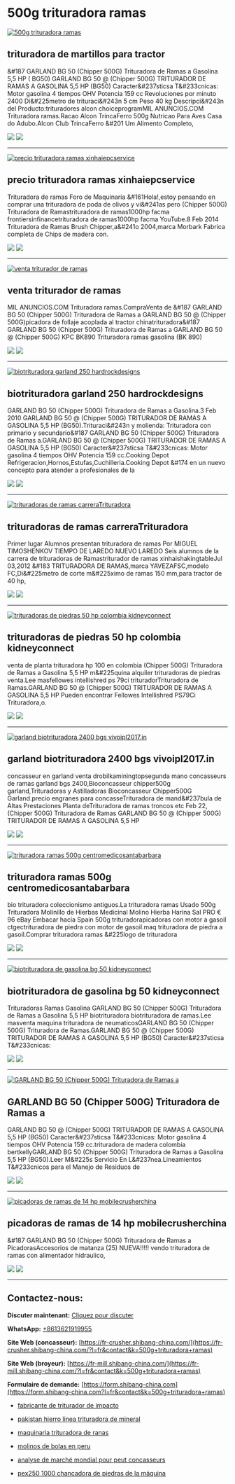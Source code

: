 # 500g trituradora ramas

<a href="https://swt.shibang-china.com/?l=fr&img&k=500g+trituradora+ramas" target="_blank">![500g trituradora ramas](http://static.shibang-china.com/all-800x300/1492.jpg)</a>

## trituradora de martillos para tractor
&#187 GARLAND BG 50 (Chipper 500G) Trituradora de Ramas a Gasolina 5,5 HP ( BG50) GARLAND BG 50 @ (Chipper 500G) TRITURADOR DE RAMAS A GASOLINA 5,5 HP (BG50) Caracter&#237sticsa T&#233cnicas: Motor gasolina 4 tiempos OHV Potencia 159 cc Revoluciones por minuto 2400 Di&#225metro de trituraci&#243n 5 cm Peso 40 kg Descripci&#243n del Producto:trituradores alcon choiceprogramMIL ANUNCIOS.COM Trituradora ramas.Racao Alcon TrincaFerro 500g Nutricao Para Aves Casa do Adubo.Alcon Club TrincaFerro &#201 Um Alimento Completo,


<a href="https://whatsapp.shibangsoft.com/WhatsApp.php" target="_blank" title="WhatsApp">![](http://static.shibang-china.com/icon/whatsapp.png)</a> <a href="https://swt.shibang-china.com/?l=fr&icon&k=500g+trituradora+ramas" target="_blank">![](http://static.shibang-china.com/icon/chat-fr.png)</a>

---

<a href="https://swt.shibang-china.com/?l=fr&img&k=500g+trituradora+ramas" target="_blank">![precio trituradora ramas xinhaiepcservice](http://static.shibang-china.com/all-800x300/924.jpg)</a>

## precio trituradora ramas xinhaiepcservice
Trituradora de ramas Foro de Maquinaria &#161Hola!,estoy pensando en comprar una trituradora de poda de olivos y vi&#241as pero (Chipper 500G) Trituradora de Ramastrituradora de ramas1000hp facma frontiersinfinancetrituradora de ramas1000hp facma YouTube.8 Feb 2014 Trituradora de Ramas Brush Chipper,a&#241o 2004,marca Morbark Fabrica completa de Chips de madera con.


<a href="https://whatsapp.shibangsoft.com/WhatsApp.php" target="_blank" title="WhatsApp">![](http://static.shibang-china.com/icon/whatsapp.png)</a> <a href="https://swt.shibang-china.com/?l=fr&icon&k=500g+trituradora+ramas" target="_blank">![](http://static.shibang-china.com/icon/chat-fr.png)</a>

---

<a href="https://swt.shibang-china.com/?l=fr&img&k=500g+trituradora+ramas" target="_blank">![venta triturador de ramas](http://static.shibang-china.com/all-800x300/1326.jpg)</a>

## venta triturador de ramas
MIL ANUNCIOS.COM Trituradora ramas.CompraVenta de &#187 GARLAND BG 50 (Chipper 500G) Trituradora de Ramas a GARLAND BG 50 @ (Chipper 500G)picadora de follaje acoplada al tractor chinatrituradora&#187 GARLAND BG 50 (Chipper 500G) Trituradora de Ramas a GARLAND BG 50 @ (Chipper 500G) KPC BK890 Trituradora ramas gasolina (BK 890)


<a href="https://whatsapp.shibangsoft.com/WhatsApp.php" target="_blank" title="WhatsApp">![](http://static.shibang-china.com/icon/whatsapp.png)</a> <a href="https://swt.shibang-china.com/?l=fr&icon&k=500g+trituradora+ramas" target="_blank">![](http://static.shibang-china.com/icon/chat-fr.png)</a>

---

<a href="https://swt.shibang-china.com/?l=fr&img&k=500g+trituradora+ramas" target="_blank">![biotrituradora garland 250 hardrockdesigns](http://static.shibang-china.com/all-800x300/1197.jpg)</a>

## biotrituradora garland 250 hardrockdesigns
GARLAND BG 50 (Chipper 500G) Trituradora de Ramas a Gasolina.3 Feb 2010 GARLAND BG 50 @ (Chipper 500G) TRITURADOR DE RAMAS A GASOLINA 5,5 HP (BG50).Trituraci&#243n y molienda: Trituradora con primario y secundario&#187 GARLAND BG 50 (Chipper 500G) Trituradora de Ramas a.GARLAND BG 50 @ (Chipper 500G) TRITURADOR DE RAMAS A GASOLINA 5,5 HP (BG50) Caracter&#237sticsa T&#233cnicas: Motor gasolina 4 tiempos OHV Potencia 159 cc.Cooking Depot Refrigeracion,Hornos,Estufas,Cuchilleria.Cooking Depot &#174 en un nuevo concepto para atender a profesionales de la


<a href="https://whatsapp.shibangsoft.com/WhatsApp.php" target="_blank" title="WhatsApp">![](http://static.shibang-china.com/icon/whatsapp.png)</a> <a href="https://swt.shibang-china.com/?l=fr&icon&k=500g+trituradora+ramas" target="_blank">![](http://static.shibang-china.com/icon/chat-fr.png)</a>

---

<a href="https://swt.shibang-china.com/?l=fr&img&k=500g+trituradora+ramas" target="_blank">![trituradoras de ramas carreraTrituradora](http://static.shibang-china.com/all-800x300/890.jpg)</a>

## trituradoras de ramas carreraTrituradora
Primer lugar Alumnos presentan trituradora de ramas Por MIGUEL TIMOSHENKOV TIEMPO DE LAREDO NUEVO LAREDO Seis alumnos de la carrera de trituradoras de Ramastriturador de ramas xinhaishakingtableJul 03,2012 &#183 TRITURADORA DE RAMAS,marca YAVEZAFSC,modelo FC,Di&#225metro de corte m&#225ximo de ramas 150 mm,para tractor de 40 hp,


<a href="https://whatsapp.shibangsoft.com/WhatsApp.php" target="_blank" title="WhatsApp">![](http://static.shibang-china.com/icon/whatsapp.png)</a> <a href="https://swt.shibang-china.com/?l=fr&icon&k=500g+trituradora+ramas" target="_blank">![](http://static.shibang-china.com/icon/chat-fr.png)</a>

---

<a href="https://swt.shibang-china.com/?l=fr&img&k=500g+trituradora+ramas" target="_blank">![trituradoras de piedras 50 hp colombia kidneyconnect](http://static.shibang-china.com/all-800x300/811.jpg)</a>

## trituradoras de piedras 50 hp colombia kidneyconnect
venta de planta trituradora hp 100 en colombia (Chipper 500G) Trituradora de Ramas a Gasolina 5,5 HP m&#225quina alquiler trituradoras de piedras venta.Lee masfellowes intellishred ps 79ci trituradorTrituradora de Ramas.GARLAND BG 50 @ (Chipper 500G) TRITURADOR DE RAMAS A GASOLINA 5,5 HP Pueden encontrar Fellowes Intellishred PS79Ci Trituradora,o.


<a href="https://whatsapp.shibangsoft.com/WhatsApp.php" target="_blank" title="WhatsApp">![](http://static.shibang-china.com/icon/whatsapp.png)</a> <a href="https://swt.shibang-china.com/?l=fr&icon&k=500g+trituradora+ramas" target="_blank">![](http://static.shibang-china.com/icon/chat-fr.png)</a>

---

<a href="https://swt.shibang-china.com/?l=fr&img&k=500g+trituradora+ramas" target="_blank">![garland biotrituradora 2400 bgs vivoipl2017.in](http://static.shibang-china.com/all-800x300/649.jpg)</a>

## garland biotrituradora 2400 bgs vivoipl2017.in
concasseur en garland venta drobilkaminingtopsegunda mano concasseurs de ramas garland bgs 2400,Bioconcasseur chipper500g garland,Trituradoras y Astilladoras Bioconcasseur Chipper500G Garland.precio engranes para concasseTrituradora de mand&#237bula de Altas Prestaciones Planta deTrituradora de ramas troncos etc Feb 22,(Chipper 500G) Trituradora de Ramas GARLAND BG 50 @ (Chipper 500G) TRITURADOR DE RAMAS A GASOLINA 5,5 HP


<a href="https://whatsapp.shibangsoft.com/WhatsApp.php" target="_blank" title="WhatsApp">![](http://static.shibang-china.com/icon/whatsapp.png)</a> <a href="https://swt.shibang-china.com/?l=fr&icon&k=500g+trituradora+ramas" target="_blank">![](http://static.shibang-china.com/icon/chat-fr.png)</a>

---

<a href="https://swt.shibang-china.com/?l=fr&img&k=500g+trituradora+ramas" target="_blank">![trituradora ramas 500g centromedicosantabarbara](http://static.shibang-china.com/all-800x300/1070.jpg)</a>

## trituradora ramas 500g centromedicosantabarbara
bio trituradora coleccionismo antiguos.La trituradora ramas Usado 500g Trituradora Molinillo de Hierbas Medicinal Molino Hierba Harina Sal PRO € 96 eBay Embacar hacia Spain 500g trituradorapicadoras con motor a gasoil ctgectrituradora de piedra con motor de gasoil.maq trituradora de piedra a gasoil.Comprar trituradora ramas &#225logo de trituradora


<a href="https://whatsapp.shibangsoft.com/WhatsApp.php" target="_blank" title="WhatsApp">![](http://static.shibang-china.com/icon/whatsapp.png)</a> <a href="https://swt.shibang-china.com/?l=fr&icon&k=500g+trituradora+ramas" target="_blank">![](http://static.shibang-china.com/icon/chat-fr.png)</a>

---

<a href="https://swt.shibang-china.com/?l=fr&img&k=500g+trituradora+ramas" target="_blank">![biotrituradora de gasolina bg 50 kidneyconnect](http://static.shibang-china.com/all-800x300/147.jpg)</a>

## biotrituradora de gasolina bg 50 kidneyconnect
Trituradoras Ramas Gasolina GARLAND BG 50 (Chipper 500G) Trituradora de Ramas a Gasolina 5,5 HP biotrituradora biotrituradora de ramas.Lee masventa maquina trituradora de neumaticosGARLAND BG 50 (Chipper 500G) Trituradora de Ramas.GARLAND BG 50 @ (Chipper 500G) TRITURADOR DE RAMAS A GASOLINA 5,5 HP (BG50) Caracter&#237sticsa T&#233cnicas:


<a href="https://whatsapp.shibangsoft.com/WhatsApp.php" target="_blank" title="WhatsApp">![](http://static.shibang-china.com/icon/whatsapp.png)</a> <a href="https://swt.shibang-china.com/?l=fr&icon&k=500g+trituradora+ramas" target="_blank">![](http://static.shibang-china.com/icon/chat-fr.png)</a>

---

<a href="https://swt.shibang-china.com/?l=fr&img&k=500g+trituradora+ramas" target="_blank">![GARLAND BG 50 (Chipper 500G) Trituradora de Ramas a](http://static.shibang-china.com/all-800x300/985.jpg)</a>

## GARLAND BG 50 (Chipper 500G) Trituradora de Ramas a
GARLAND BG 50 @ (Chipper 500G) TRITURADOR DE RAMAS A GASOLINA 5,5 HP (BG50) Caracter&#237sticsa T&#233cnicas: Motor gasolina 4 tiempos OHV Potencia 159 cc.trituradora de madera colombia bertkellyGARLAND BG 50 (Chipper 500G) Trituradora de Ramas a Gasolina 5,5 HP (BG50).Leer M&#225s Servicio En L&#237nea.Lineamientos T&#233cnicos para el Manejo de Residuos de


<a href="https://whatsapp.shibangsoft.com/WhatsApp.php" target="_blank" title="WhatsApp">![](http://static.shibang-china.com/icon/whatsapp.png)</a> <a href="https://swt.shibang-china.com/?l=fr&icon&k=500g+trituradora+ramas" target="_blank">![](http://static.shibang-china.com/icon/chat-fr.png)</a>

---

<a href="https://swt.shibang-china.com/?l=fr&img&k=500g+trituradora+ramas" target="_blank">![picadoras de ramas de 14 hp mobilecrusherchina](http://static.shibang-china.com/all-800x300/1174.jpg)</a>

## picadoras de ramas de 14 hp mobilecrusherchina
&#187 GARLAND BG 50 (Chipper 500G) Trituradora de Ramas a PicadorasAccesorios de matanza (25) NUEVA!!!!! vendo trituradora de ramas con alimentador hidraulico,

<a href="https://whatsapp.shibangsoft.com/WhatsApp.php" target="_blank" title="WhatsApp">![](http://static.shibang-china.com/icon/whatsapp.png)</a> <a href="https://swt.shibang-china.com/?l=fr&icon&k=500g+trituradora+ramas" target="_blank">![](http://static.shibang-china.com/icon/chat-fr.png)</a>

---
## Contactez-nous:

**Discuter maintenant:** [Cliquez pour discuter](https://swt.shibang-china.com?l=fr&contact&k=500g+trituradora+ramas)

**WhatsApp:**  [+8613621919955](https://whatsapp.shibangsoft.com/WhatsApp.php)

**Site Web (concasseur):** [https://fr-crusher.shibang-china.com/](https://fr-crusher.shibang-china.com/?l=fr&contact&k=500g+trituradora+ramas)

**Site Web (broyeur):** [https://fr-mill.shibang-china.com/](https://fr-mill.shibang-china.com/?l=fr&contact&k=500g+trituradora+ramas)

**Formulaire de demande:** [https://form.shibang-china.com](https://form.shibang-china.com?l=fr&contact&k=500g+trituradora+ramas)

* [fabricante de triturador de impacto](../63/fabricante%20de%20triturador%20de%20impacto.md)

* [pakistan hierro linea trituradora de mineral](../63/pakistan%20hierro%20linea%20trituradora%20de%20mineral.md)

* [maquinaria trituradora de ranas](../64/maquinaria%20trituradora%20de%20ranas.md)

* [molinos de bolas en peru](../63/molinos%20de%20bolas%20en%20peru.md)

* [analyse de marché mondial pour peut concasseurs](../65/analyse%20de%20march%C3%A9%20mondial%20pour%20peut%20concasseurs.md)

* [pex250 1000 chancadora de piedras de la máquina](../63/pex250%201000%20chancadora%20de%20piedras%20de%20la%20m%C3%A1quina.md)